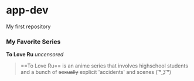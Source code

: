 # app-dev
My first repository
### My Favorite Series
**To Love Ru** *uncensored*
> ==To Love Ru== is an anime series that involves highschool students and a bunch of ~~sexually~~ explicit 'accidents' and scenes ( ͡° ͜ʖ ͡°)
> 
